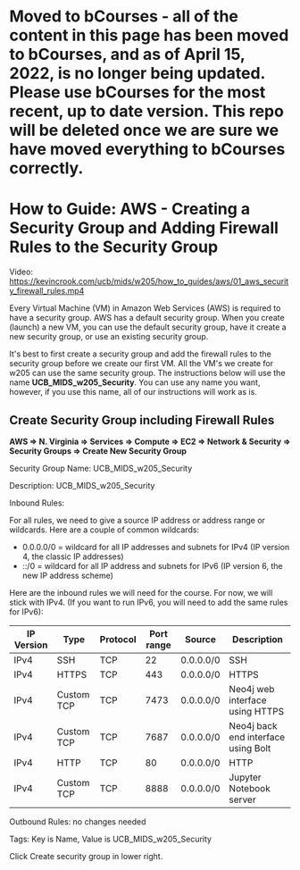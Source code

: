 # Moved to bCourses - all of the content in this page has been moved to bCourses, and as of April 15, 2022, is no longer being updated.  Please use bCourses for the most recent, up to date version. This repo will be deleted once we are sure we have moved everything to bCourses correctly.

# How to Guide: AWS - Creating a Security Group and Adding Firewall Rules to the Security Group

Video: https://kevincrook.com/ucb/mids/w205/how_to_guides/aws/01_aws_security_firewall_rules.mp4

Every Virtual Machine (VM) in Amazon Web Services (AWS) is required to have a security group.  AWS has a default security group.  When you create (launch) a new VM, you can use the default security group, have it create a new security group, or use an existing security group.

It's best to first create a security group and add the firewall rules to the security group before we create our first VM.  All the VM's we create for w205 can use the same security group.  The instructions below will use the name **UCB_MIDS_w205_Security**.  You can use any name you want, however, if you use this name, all of our instructions will work as is.

## Create Security Group including Firewall Rules

**AWS => N. Virginia => Services => Compute => EC2 => Network & Security => Security Groups => Create New Security Group**

Security Group Name: UCB_MIDS_w205_Security

Description: UCB_MIDS_w205_Security

Inbound Rules: 

For all rules, we need to give a source IP address or address range or wildcards.  Here are a couple of common wildcards:
* 0.0.0.0/0 = wildcard for all IP addresses and subnets for IPv4 (IP version 4, the classic IP addresses)
* ::/0 = wildcard for all IP address and subnets for IPv6 (IP version 6, the new IP address scheme)

Here are the inbound rules we will need for the course.  For now, we will stick with IPv4.  (If you want to run IPv6, you will need to add the same rules for IPv6):

|IP Version|Type|Protocol|Port range|Source|Description|
|---|---|---|---|---|---|
|IPv4|SSH|TCP|22|0.0.0.0/0|SSH|
|IPv4|HTTPS|TCP|443|0.0.0.0/0|HTTPS|
|IPv4|Custom TCP|TCP|7473|0.0.0.0/0|Neo4j web interface using HTTPS|
|IPv4|Custom TCP|TCP|7687|0.0.0.0/0|Neo4j back end interface using Bolt|
|IPv4|HTTP|TCP|80|0.0.0.0/0|HTTP|
|IPv4|Custom TCP|TCP|8888|0.0.0.0/0|Jupyter Notebook server|

Outbound Rules: no changes needed

Tags: Key is Name, Value is UCB_MIDS_w205_Security

Click Create security group in lower right.

